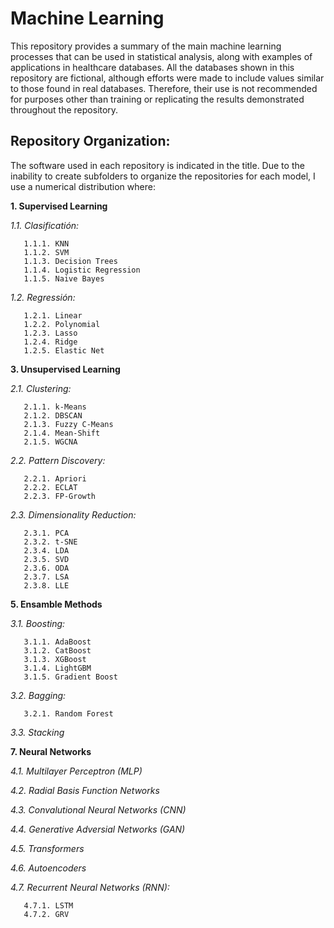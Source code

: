 # Machine Learning

This repository provides a summary of the main machine learning processes that can be used in statistical analysis, along with examples of applications in healthcare databases. All the databases shown in this repository are fictional, although efforts were made to include values similar to those found in real databases. Therefore, their use is not recommended for purposes other than training or replicating the results demonstrated throughout the repository.

## Repository Organization:

The software used in each repository is indicated in the title. Due to the inability to create subfolders to organize the repositories for each model, I use a numerical distribution where:

**1. Supervised Learning**

  *1.1. Clasificatión:*

       1.1.1. KNN
       1.1.2. SVM
       1.1.3. Decision Trees
       1.1.4. Logistic Regression
       1.1.5. Naive Bayes

   *1.2. Regressión:*

       1.2.1. Linear
       1.2.2. Polynomial
       1.2.3. Lasso
       1.2.4. Ridge
       1.2.5. Elastic Net
**3. Unsupervised Learning**
   
   *2.1. Clustering:*

       2.1.1. k-Means
       2.1.2. DBSCAN
       2.1.3. Fuzzy C-Means
       2.1.4. Mean-Shift
       2.1.5. WGCNA
   *2.2. Pattern Discovery:*

       2.2.1. Apriori
       2.2.2. ECLAT
       2.2.3. FP-Growth
   *2.3. Dimensionality Reduction:*

       2.3.1. PCA
       2.3.2. t-SNE
       2.3.4. LDA
       2.3.5. SVD
       2.3.6. ODA
       2.3.7. LSA
       2.3.8. LLE

**5. Ensamble Methods**

   *3.1. Boosting:*

       3.1.1. AdaBoost
       3.1.2. CatBoost
       3.1.3. XGBoost
       3.1.4. LightGBM
       3.1.5. Gradient Boost
   *3.2. Bagging:*

       3.2.1. Random Forest
   *3.3. Stacking*

**7. Neural Networks**
   
   *4.1. Multilayer Perceptron (MLP)*

   *4.2. Radial Basis Function Networks*

   *4.3. Convalutional Neural Networks (CNN)*

   *4.4. Generative Adversial Networks (GAN)*

   *4.5. Transformers*

   *4.6. Autoencoders*

   *4.7. Recurrent Neural Networks (RNN):*

       4.7.1. LSTM
       4.7.2. GRV
